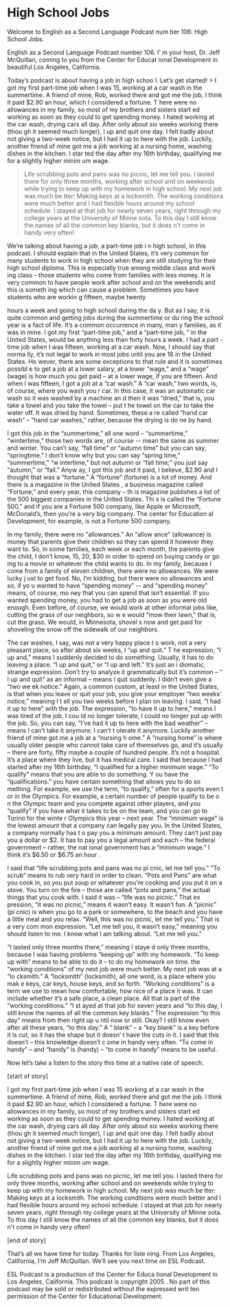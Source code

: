 # High School Jobs

Welcome to English as a Second Language Podcast num ber 106: High School Jobs.

English as a Second Language Podcast number 106. I’ m your host, Dr. Jeff McQuillan, coming to you from the Center for Educat ional Development in beautiful Los Angeles, California.

Today’s podcast is about having a job in high schoo l. Let’s get started! > I got my first part-time job when I was 15, working  at a car wash in the summertime. A friend of mine, Rob, worked there and  got me the job. I think it paid $2.90 an hour, which I considered a fortune. T here were no allowances in my family, so most of my brothers and sisters start ed working as soon as they could to get spending money. I hated working at the  car wash, drying cars all day. After only about six weeks working there (thou gh it seemed much longer), I up and quit one day. I felt badly about not giving a two-week notice, but I had it up to here with the job. Luckily, another friend of  mine got me a job working at a nursing home, washing dishes in the kitchen. I star ted the day after my 16th birthday, qualifying me for a slightly higher minim um wage.
> Life scrubbing pots and pans was no picnic, let me tell you. I lasted there for only three months, working after school and on weekends while trying to keep up with my homework in high school. My next job was much be tter: Making keys at a locksmith. The working conditions were much better and I had flexible hours around my school schedule. I stayed at that job for  nearly seven years, right through my college years at the University of Minne sota. To this day I still know the names of all the common key blanks, but it does n't come in handy very often!

We’re talking about having a job, a part-time job i n high school, in this podcast. I should explain that in the United States, it’s very  common for many students to work in high school when they are still studying for their high school diploma. This is especially true among middle class and work ing class – those students who come from families with less money. It is very common to have people work after school and on the weekends and this is someth ing which can cause a problem. Sometimes you have students who are workin g fifteen, maybe twenty

hours a week and going to high school during the da y. But as I say, it is quite common and getting jobs during the summertime or du ring the school year is a fact of life. It’s a common occurrence in many, man y families, as it was in mine. I got my first “part-time job,” and a “part-time job, ” in the United States, would be anything less than forty hours a week. I had a part -time job when I was fifteen, working at a car wash. Now, I should say that norma lly, it’s not legal to work in most jobs until you are 16 in the United States. Ho wever, there are some exceptions to that rule and it is sometimes possibl e to get a job at a lower salary, at a lower “wage,” and a “wage” (wage) is how much you get paid – at a lower wage, if you are fifteen. And when I was fifteen, I  got a job at a “car wash.” A “car wash,” two words, is, of course, where you wash you r car. In this case, it was an automatic car wash so it was washed by a machine an d then it was “dried,” that is, you take a towel and you take the towel – put t he towel on the car to take the water off. It was dried by hand. Sometimes, these a re called “hand car wash” – “hand car washes,” rather, because the drying is do ne by hand.

I got this job in the “summertime,” all one word – “summertime,” “wintertime,” those two words are, of course -- mean the same as summer and winter. You can’t say, “fall time” or “autumn time” but you can  say, “springtime.”  I don’t know why but you can say “spring time,” “summertime,” “w intertime,” but not autumn or “fall time;” you just say “autumn,” or “fall.” Anyw ay, I got this job and it paid, I believe, $2.90 and I thought that was a “fortune.” A “fortune” (fortune) is a lot of money. And there is a magazine in the United States , a business magazine called “Fortune,” and every year, this company – th is magazine publishes a list of the 500 biggest companies in the United States. Thi s is called the “Fortune 500,” and if you are a Fortune 500 company, like Apple or  Microsoft, McDonald’s, then you’re a very big company. The center for Education al Development, for example, is not a Fortune 500 company.

In my family, there were no “allowances.” An “allow ance” (allowance) is money that parents give their children so they can spend it however they want to. So, in some families, each week or each month, the parents  give the child, I don’t know, 15, 20, $30 in order to spend on buying candy or go ing to a movie or whatever the child wants to do. In my family, because I come  from a family of eleven children, there were no allowances. We were lucky j ust to get food. No, I’m kidding, but there were no allowances and so, if yo u wanted to have “spending money” -- and “spending money” means, of course, mo ney that you can spend that isn’t essential. If you wanted spending money,  you had to get a job as soon as you were old enough. Even before, of course, we would work at other informal jobs like, cutting the grass of our neighbors, so w e would “mow their lawn,” that is, cut the grass. We would, in Minnesota, shovel s now and get paid for shoveling the snow off the sidewalk of our neighbors.

 The car washes, I say, was not a very happy place t o work, not a very pleasant place, so after about six weeks, I “up and quit.” T he expression, “I up and,” means I suddenly decided to do something. Usually, it has to do leaving a place. “I up and quit,” or “I up and left.” It’s just an i diomatic, strange expression. Don’t try to analyze it grammatically but it’s common – “ I up and quit” as an informal – means I quit suddenly. I didn’t even give a “two we ek notice.” Again, a common custom, at least in the United States, is that when  you leave or quit your job, you give your employer “two weeks’ notice,” meaning I t ell you two weeks before I plan on leaving. I said, “I had it up to here” with  the job. The expression, “to have it up to here,” means I was tired of the job, I cou ld no longer tolerate, I could no longer put up with the job. So, you can say, “I’ve had it up to here with the bad weather” – means I can’t take it anymore. I can’t t olerate it anymore. Luckily another friend of mine got me a job at a “nursing h ome.” A “nursing home” is where usually older people who cannot take care of themselves go, and it’s usually – there are forty, fifty maybe a couple of hundred people. It’s not a hospital. It’s a place where they live, but it has medical care. I said that because I had started after my 16th birthday, “I qualified for a higher minimum wage.” “To qualify” means that you are able to do something. Y ou have the “qualifications.” you have certain something that allows you to do so mething. For example, we use the term, “to qualify,” often for a sports even t or in the Olympics. For example, a certain number of people qualify to be o n the Olympic team and you compete against other players, and you “qualify” if  you have what it takes to be on the team, and you can go to Torino for the winte r Olympics this year – next year. The “minimum wage” is the lowest amount that a company can legally pay you. In the United States, a company normally has t o pay you a minimum amount. They can’t just pay you a dollar or $2. It has to pay you a legal amount and each – the federal government – rather, the nat ional government has a “minimum wage.” I think it’s $6.50 or $6.75 an hour .

I said that “life scrubbing pots and pans was no pi cnic, let me tell you.” “To scrub” means to rub very hard in order to clean. “Pots and  Pans” are what you cook in, so you put soup or whatever you’re cooking and you put it on a stove. You turn on the fire – those are called “pots and pans,” the  actual things that you cook with. I said it was – “life was no picnic.” That ex pression, “it was no picnic,” means it wasn’t easy. It wasn’t fun. A “picnic” (pi cnic) is when you go to a park or somewhere, to the beach and you have a little meal and you relax. “Well, this was no picnic, let me tell you.” That is a very com mon expression. “Let me tell you, it wasn’t easy,” meaning you should listen to me. I know what I am talking about. “Let me tell you.”

“I lasted only three months there,” meaning I staye d only three months, because I was having problems “keeping up” with my homework. “To keep up with” means to be able to do it – to do my homework on time. the “working conditions” of my next job were much better. My next job was at a “lo cksmith.” A “locksmith” (locksmith), all one word, is a place where you mak e keys, car keys, house keys, and so forth. “Working conditions” is a term we use  to mean how comfortable, how nice of a place it was. It can include whether it’s a safe place, a clean place. All that is part of the “working conditions.” “I st ayed at that job for seven years and “to this day, I still know the names of all the  common key blanks.” The expression “to this day” means from then right up u ntil now or still. Okay? I still know even after all these years, “to this day.” A “ blank” – a “key blank” is a key before it is cut, so it has the shape but it doesn’ t have the cuts in it. I said that this doesn’t – this knowledge doesn’t c ome in handy very often. “To come in handy” – and “handy” is (handy) – “to come in handy” means to be useful.

Now let’s take a listen to the story this time at a  native rate of speech.

[start of story]

I got my first part-time job when I was 15 working at a car wash in the summertime. A friend of mine, Rob, worked there and  got me the job. I think it paid $2.90 an hour, which I considered a fortune. T here were no allowances in my family, so most of my brothers and sisters start ed working as soon as they could to get spending money. I hated working at the  car wash, drying cars all day. After only about six weeks working there (thou gh it seemed much longer), I up and quit one day. I felt badly about not giving a two-week notice, but I had it up to here with the job. Luckily, another friend of  mine got me a job working at a nursing home, washing dishes in the kitchen. I star ted the day after my 16th birthday, qualifying me for a slightly higher minim um wage.

Life scrubbing pots and pans was no picnic, let me tell you. I lasted there for only three months, working after school and on weekends while trying to keep up with my homework in high school. My next job was much be tter: Making keys at a locksmith. The working conditions were much better and I had flexible hours around my school schedule. I stayed at that job for  nearly seven years, right through my college years at the University of Minne sota. To this day I still know the names of all the common key blanks, but it does n't come in handy very often!

[end of story]

That’s all we have time for today. Thanks for liste ning. From Los Angeles, California, I’m Jeff McQuillan. We’ll see you next time on ESL Podcast.

ESL Podcast is a production of the Center for Educa tional Development in Los Angeles, California. This podcast is copyright 2005 . No part of this podcast may be sold or redistributed without the expressed writ ten permission of the Center for Educational Development.

